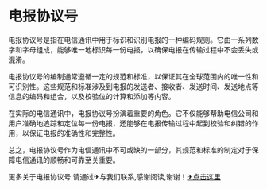 # 电报协议号

电报协议号是指在电信通讯中用于标识和识别电报的一种编码规则。它由一系列数字和字母组成，能够唯一地标识每一份电报，以确保电报在传输过程中不会丢失或混淆。

电报协议号的编制通常遵循一定的规范和标准，以保证其在全球范围内的唯一性和可识别性。这些规范和标准涉及到电报的发送者、接收者、发送时间、发送地点等信息的编码和组合，以及校验位的计算和添加等内容。

在实际的电信通讯中，电报协议号扮演着重要的角色。它不仅能够帮助电信公司和用户准确地追踪和定位每一份电报，还能够在电报传输过程中起到校验和纠错的作用，以保证电报的准确性和完整性。

总之，电报协议号作为电信通讯中不可或缺的一部分，其规范和标准的制定对于保障电信通讯的顺畅和可靠至关重要。

更多关于电报协议号 请通过✈与我们联系,感谢阅读,谢谢！[✈点击这里](https://t.me/lm66bot)